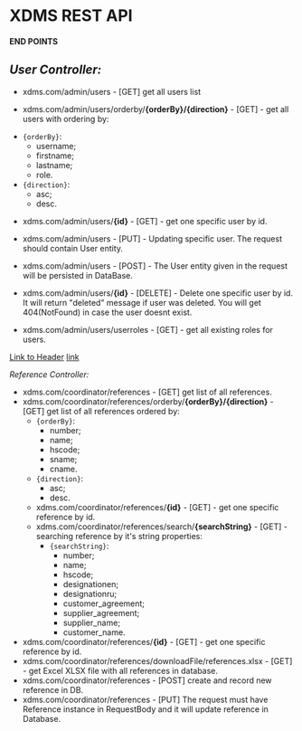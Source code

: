 # XDMS REST API

#### END POINTS

## _User Controller:_ ##

* xdms.com/admin/users - [GET] get all users list

* xdms.com/admin/users/orderby/__{orderBy}/{direction}__ - [GET] - get all users with ordering by:
- `{orderBy}`:
  * username;
  * firstname;
  * lastname;
  * role.  
- `{direction}`: 
    * asc; 
    * desc.
* xdms.com/admin/users/__{id}__ - [GET] - get one specific user by id.
* xdms.com/admin/users - [PUT] - Updating specific user. The request should contain User entity.
* xdms.com/admin/users - [POST] - The User entity given in the request will be persisted in DataBase.
* xdms.com/admin/users/__{id}__ - [DELETE] - Delete one specific user by id. It will return "deleted" message if user 
was deleted. 
You will get 404(NotFound) in case the user doesnt exist.  

* xdms.com/admin/users/userroles - [GET] - get all existing roles for users.

<a href="#user_controller">Link to Header</a>
[link](#user-content-user-controller)

_Reference Controller:_

* xdms.com/coordinator/references - [GET] get list of all references.  
* xdms.com/coordinator/references/orderby/__{orderBy}/{direction}__ - [GET] get list of all references ordered by: 
    - `{orderBy}`:
      * number;
      * name;
      * hscode;
      * sname;  
      * cname.  
    - `{direction}`: 
      * asc; 
      * desc. 
  * xdms.com/coordinator/references/__{id}__ - [GET] - get one specific reference by id.
  * xdms.com/coordinator/references/search/__{searchString}__ - [GET] - searching reference by it's string properties:
    - `{searchString}`:
      * number;
      * name;
      * hscode;
      * designationen;
      * designationru;
      * customer_agreement;
      * supplier_agreement;
      * supplier_name;
      * customer_name.
 * xdms.com/coordinator/references/__{id}__ - [GET] - get one specific reference by id.
 * xdms.com/coordinator/references/downloadFile/references.xlsx - [GET] - get Excel XLSX file with all references 
 in database.
 * xdms.com/coordinator/references - [POST] create and record new reference in DB.
 * xdms.com/coordinator/references - [PUT] The request must have Reference instance in RequestBody and it will 
 update reference in Database.